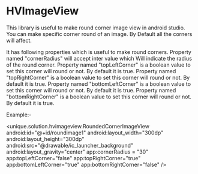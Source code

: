 # HVImageView

This library is useful to make round corner image view in android studio. You can make specific corner round of an image. By Default all the corners will affect.

It has following properties which is useful to make round corners.
Property named "cornerRadius" will accept inter value which Will indicate the radius of the round corner.
Property named "topLeftCorner" is a boolean value to set this corner will round or not. By default it is true.
Property named "topRightCorner" is a boolean value to set this corner will round or not. By default it is true.
Property named "bottomLeftCorner" is a boolean value to set this corner will round or not. By default it is true.
Property named "bottomRightCorner" is a boolean value to set this corner will round or not. By default it is true.

Example:-

<unique.solution.hvimageview.RoundedCornerImageView
        android:id="@+id/roundimage1"
        android:layout_width="300dp"
        android:layout_height="300dp"
        android:src="@drawable/ic_launcher_background"
        android:layout_gravity="center"
        app:cornerRadius = "30"
        app:topLeftCorner="false"
        app:topRightCorner="true"
        app:bottomLeftCorner="true"
        app:bottomRightCorner="false" />